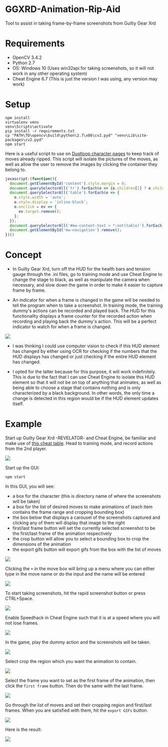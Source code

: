 # GGXRD-Animation-Rip-Aid
Tool to assist in taking frame-by-frame screenshots from Guilty Gear Xrd

# Requirements

- OpenCV 3.4.2
- Python 2.7
- OS: Windows 10 (Uses win32api for taking screenshots, so it will not work in any other operating system)
- Cheat Engine 6.7 (This is just the version I was using, any version may work)

# Setup

```
npm install
virtualenv venv
venv\Scripts\activate
pip install -r requirements.txt
cp "PATH\TO\opencv\build\python\2.7\x86\cv2.pyd" "venv\Lib\site-packages\cv2.pyd"
npm start
```

Here is a useful script to use on [Dustloop character pages](http://www.dustloop.com/wiki/index.php/GGXRD-R2/Sol_Badguy) to keep track of moves already ripped. This script will isolate the pictures of the moves, as well as allow the user to remove the images by clicking the container they belong to.

```js
javascript:(function(){
  document.getElementById('content').style.margin = 0;
  document.querySelectorAll('tr').forEach(e => {e.children[1] ? e.children[1].outerHTML = '' : ''}); 
  document.querySelectorAll('table').forEach(e => {
    e.style.width = 'auto';
    e.style.display = 'inline-block';
    e.onclick = ev => {
      ev.target.remove();
    };
  });
  document.querySelectorAll('#mw-content-text > *:not(table)').forEach(e => e.remove());
  document.getElementById('mw-navigation').remove();
})()
```

# Concept

- In Guilty Gear Xrd, turn off the HUD for the health bars and tension gauge through the .ini files, go to training mode and use Cheat Engine to change the stage to black, as well as manipulate the camera when necessary, and slow down the game in order to make it easier to capture frame by frame. 

- An indicator for when a frame is changed in the game will be needed to tell the program when to take a screenshot. In training mode, the training dummy's actions can be recorded and played back. The HUD for this functionality displays a frame counter for the recorded action when recording and playing back the dummy's action. This will be a perfect indicator to watch for when a frame is changed.

![](/doc/HUD.PNG) 

- I was thinking I could use computer vision to check if this HUD element has changed by either using OCR for checking if the numbers that the HUD displays has changed or just checking if the entire HUD element has changed.

- I opted for the latter because for this purpose, it will work indefinitely. This is due to the fact that I can use Cheat Engine to isolate this HUD element so that it will not be on top of anything that animates, as well as being able to choose a stage that contains nothing and is only characterized by a black background. In other words, the only time a change is detected in this region would be if the HUD element updates itself.

# Example

Start up Guilty Gear Xrd -REVELATOR- and Cheat Engine, be familiar and make use of [this cheat table](https://www.reddit.com/r/Guiltygear/comments/6uc88a/rudimentary_cheat_engine_camera_mod/). Head to training mode, and record actions from the 2nd player.

![](/doc/game.PNG)

Start up the GUI:

```
npm start
```

In this GUI, you will see:

- a box for the character (this is directory name of where the screenshots will be taken)
- a box for the list of desired moves to make animations of (each item contains the frame range and cropping bounding box)
- the box below that displays a carousel of the screenshots captured and clicking any of them will display that image to the right
- first/last frame button will set the currently selected screenshot to be the first/last frame of the animation respectively
- the crop button will allow you to select a bounding box to crop the dimensions of the animation
- the export gifs button will export gifs from the box with the list of moves

![](/doc/app1.PNG)

Clicking the `+` in the move box will bring up a menu where you can either type in the move name or do the input and the name will be entered

![](/doc/app3.PNG)

To start taking screenshots, hit the rapid screenshot button or press CTRL+Space.

![](/doc/app4.PNG)

Enable Speedhack in Cheat Engine such that it is at a speed where you will not lose frames.

![](/doc/cheatengine_reduce_speed.PNG)

In the game, play the dummy action and the screenshots will be taken.

![](/doc/app5.PNG)

Select crop the region which you want the animation to contain.

![](/doc/app6.PNG)

Select the frame you want to set as the first frame of the animation, then click the `first frame` button. Then do the same with the last frame.

![](/doc/app7.PNG)

Go through the list of moves and set their cropping region and first/last frames. When you are satisfied with them, hit the `export GIFs` button.

![](/doc/app8.PNG)

Here is the result:

![](/doc/2363214S.gif)

